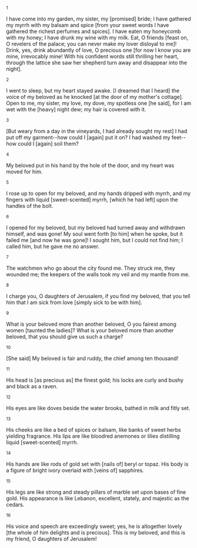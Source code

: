 <sup>1</sup> 

I have come into my garden, my sister, my [promised] bride; I have gathered my myrrh with my balsam and spice [from your sweet words I have gathered the richest perfumes and spices]. I have eaten my honeycomb with my honey; I have drunk my wine with my milk. Eat, O friends [feast on, O revelers of the palace; you can never make my lover disloyal to me]! Drink, yes, drink abundantly of love, O precious one [for now I know you are mine, irrevocably mine! With his confident words still thrilling her heart, through the lattice she saw her shepherd turn away and disappear into the night]. 

<sup>2</sup> 

I went to sleep, but my heart stayed awake. [I dreamed that I heard] the voice of my beloved as he knocked [at the door of my mother's cottage]. Open to me, my sister, my love, my dove, my spotless one [he said], for I am wet with the [heavy] night dew; my hair is covered with it. 

<sup>3</sup> 

[But weary from a day in the vineyards, I had already sought my rest] I had put off my garment--how could I [again] put it on? I had washed my feet--how could I [again] soil them? 

<sup>4</sup> 

My beloved put in his hand by the hole of the door, and my heart was moved for him. 

<sup>5</sup> 

I rose up to open for my beloved, and my hands dripped with myrrh, and my fingers with liquid [sweet-scented] myrrh, [which he had left] upon the handles of the bolt. 

<sup>6</sup> 

I opened for my beloved, but my beloved had turned away and withdrawn himself, and was gone! My soul went forth [to him] when he spoke, but it failed me [and now he was gone]! I sought him, but I could not find him; I called him, but he gave me no answer. 

<sup>7</sup> 

The watchmen who go about the city found me. They struck me, they wounded me; the keepers of the walls took my veil and my mantle from me. 

<sup>8</sup> 

I charge you, O daughters of Jerusalem, if you find my beloved, that you tell him that I am sick from love [simply sick to be with him]. 

<sup>9</sup> 

What is your beloved more than another beloved, O you fairest among women [taunted the ladies]? What is your beloved more than another beloved, that you should give us such a charge? 

<sup>10</sup> 

[She said] My beloved is fair and ruddy, the chief among ten thousand! 

<sup>11</sup> 

His head is [as precious as] the finest gold; his locks are curly and bushy and black as a raven. 

<sup>12</sup> 

His eyes are like doves beside the water brooks, bathed in milk and fitly set. 

<sup>13</sup> 

His cheeks are like a bed of spices or balsam, like banks of sweet herbs yielding fragrance. His lips are like bloodred anemones or lilies distilling liquid [sweet-scented] myrrh. 

<sup>14</sup> 

His hands are like rods of gold set with [nails of] beryl or topaz. His body is a figure of bright ivory overlaid with [veins of] sapphires. 

<sup>15</sup> 

His legs are like strong and steady pillars of marble set upon bases of fine gold. His appearance is like Lebanon, excellent, stately, and majestic as the cedars. 

<sup>16</sup> 

His voice and speech are exceedingly sweet; yes, he is altogether lovely [the whole of him delights and is precious]. This is my beloved, and this is my friend, O daughters of Jerusalem!
